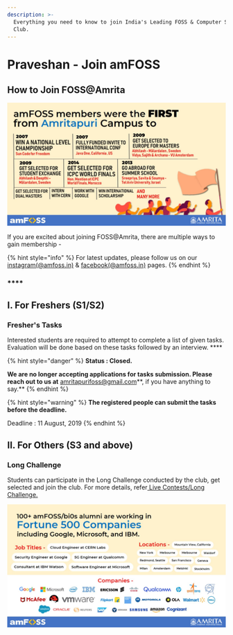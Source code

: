 ```yaml
---
description: >-
  Everything you need to know to join India's Leading FOSS & Computer Science
  Club.
---
```


# Praveshan - Join amFOSS

## How to Join FOSS@Amrita

![](.gitbook/assets/image.png)

If you are excited about joining FOSS@Amrita, there are multiple ways to gain membership - 

{% hint style="info" %}
For latest updates, please follow us on our [instagram\(@amfoss.in\)](https://instagram.com/amfoss.in) & [facebook\(@amfoss.in\)](https://facebook.com/amfoss.in) pages.
{% endhint %}

### \*\*\*\*

## **I. For Freshers \(S1/S2\)** 

### **Fresher's Tasks** 

Interested students are required to attempt to complete a list of given tasks. Evaluation will be done based on these tasks followed by an interview. ****

{% hint style="danger" %}
**Status : Closed.** 

**We are no longer accepting applications for tasks submission. Please reach out to us at** amritapurifoss@gmail.com**, if you have anything to say.**
{% endhint %}

{% hint style="warning" %}
**The registered people can submit the tasks before the deadline.**

Deadline : 11 August, 2019
{% endhint %}

## II. For Others \(S3 and above\) 

###      Long Challenge

Students can participate in the Long Challenge conducted by the club, get selected and join the club. For more details, refer[ Live Contests/Long Challenge.](https://join.amfoss.in/live-contests/freshers-workshop-2019)

![](.gitbook/assets/image%20%284%29.png)

